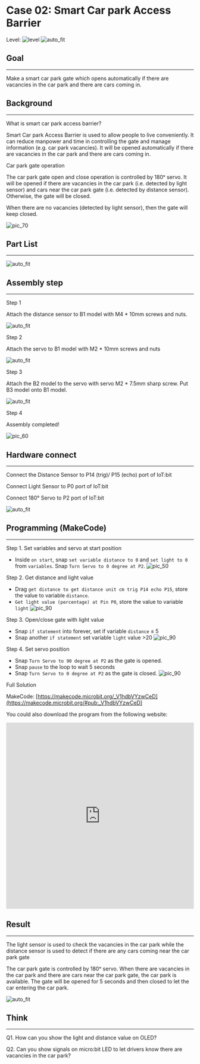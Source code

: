 # Case 02: Smart Car park Access Barrier

Level: ![level](images/level2.png)
![auto_fit](images/Case2/case-02.png)<P>

## Goal
<HR>

Make a smart car park gate which opens automatically if there are vacancies in the car park and there are cars coming in.<BR><P>

## Background
<HR>

<span id="subtitle">What is smart car park access barrier?</span><P>
Smart Car park Access Barrier is used to allow people to live conveniently. It can reduce manpower and time in controlling the gate and manage information (e.g. car park vacancies). It will be opened automatically if there are vacancies in the car park and there are cars coming in.<BR><P>

<span id="subtitle">Car park gate operation</span><P>
The car park gate open and close operation is controlled by 180ᵒ servo. It will be opened if there are vacancies in the car park (i.e. detected by light sensor) and cars near the car park gate (i.e. detected by distance sensor). Otherwise, the gate will be closed.<BR><P>
When there are no vacancies (detected by light sensor), then the gate will keep closed.<BR><P>
![pic_70](images/Case2/Concept-diagram-Case2.png)<P>


## Part List
<HR>

![auto_fit](images/Case2/Case2_parts.png)<P>

## Assembly step
<HR>

<span id="subtitle">Step 1</span><BR><P>
Attach the distance sensor to B1 model with M4 * 10mm screws and nuts. <BR><P>
![auto_fit](images/Case2/Case2_ass1.png)<P>
<span id="subtitle">Step 2</span><BR><P>
Attach the servo to B1 model with M2 * 10mm screws and nuts<BR><P>
![auto_fit](images/Case2/Case2_ass2.png)<P>
<span id="subtitle">Step 3</span><BR><P>
Attach the B2 model to the servo with servo M2 * 7.5mm sharp screw. Put B3 model onto B1 model.<BR><P>
![auto_fit](images/Case2/Case2_ass3.png)<P>
<span id="subtitle">Step 4</span><BR><P>
Assembly completed! <BR><P>
![pic_60](images/Case2/Case2_ass4.png)<P>


## Hardware connect
<HR>

Connect the Distance Sensor to P14 (trig)/ P15 (echo) port of IoT:bit<BR><P>
Connect Light Sensor to P0 port of IoT:bit<BR><P>
Connect 180° Servo to P2 port of IoT:bit<BR><P>
![auto_fit](images/Case2/Case2_hardware.png)<P>

## Programming (MakeCode)
<HR>

<span id="subtitle">Step 1. Set variables and servo at start position</span><BR><P>
* Inside `on start`, snap `set variable distance to 0` and `set light to 0` from `variables`. Snap `Turn Servo to 0 degree at P2`.
![pic_50](images/Case2/Case2_p1.png)<P>

<span id="subtitle">Step 2. Get distance and light value</span><BR><P>
* Drag `get distance to get distance unit cm trig P14 echo P15`, store the value to variable `distance`.
* `Get light value (percentage) at Pin P0`, store the value to variable `light`
![pic_90](images/Case2/Case2_p2.png)<P>

<span id="subtitle">Step 3. Open/close gate with light value</span><BR><P>
* Snap `if statement` into forever, set if variable `distance` ≤ 5
* Snap another `if statement` set variable `light` value >20
![pic_90](images/Case2/Case2_p3.png)<P>

<span id="subtitle">Step 4. Set servo position</span><BR><P>
* Snap `Turn Servo to 90 degree at P2` as the gate is opened.
* Snap `pause` to the loop to wait 5 seconds
* Snap `Turn Servo to 0 degree at P2` as the gate is closed.
![pic_90](images/Case2/Case2_p4.png)<P>



<span id="subtitle">Full Solution<BR><P>
MakeCode: [https://makecode.microbit.org/_V1hdbVYzwCeD](https://makecode.microbit.org/#pub:_V1hdbVYzwCeD)<BR><P>
You could also download the program from the following website:<BR>
<iframe src="https://makecode.microbit.org/#pub:_V1hdbVYzwCeD" width="100%" height="500" frameborder="0"></iframe>

## Result
<HR>

The light sensor is used to check the vacancies in the car park while the distance sensor is used to detect if there are any cars coming near the car park gate<BR><P>
The car park gate is controlled by 180ᵒ servo. When there are vacancies in the car park and there are cars near the car park gate, the car park is available. The gate will be opened for 5 seconds and then closed to let the car entering the car park.<BR><P>
![auto_fit](images/Case2/Case2_result.gif)<P>

## Think
<HR>

Q1. How can you show the light and distance value on OLED?<BR><P>
Q2. Can you show signals on micro:bit LED to let drivers know there are vacancies in the car park?<BR><P>
